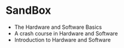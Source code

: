 SandBox
==

- The Hardware and Software Basics
- A crash course in Hardware and Software
- Introduction to Hardware and Software

